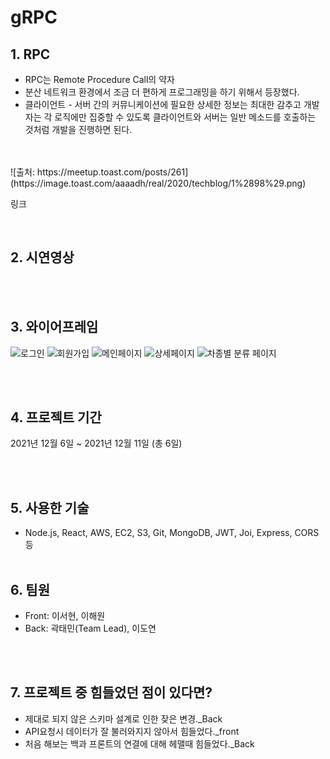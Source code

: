 # gRPC

## 1. RPC

- RPC는 Remote Procedure Call의 약자
- 분산 네트워크 환경에서 조금 더 편하게 프로그래밍을 하기 위해서 등장했다.
- 클라이언트 - 서버 간의 커뮤니케이션에 필요한 상세한 정보는 최대한 감추고 개발자는 각 로직에만 집중할 수 있도록 클라이언트와 서버는 일반 메소드를 호출하는 것처럼 개발을 진행하면 된다.

<br/>

<br/> 
![출처: https://meetup.toast.com/posts/261](https://image.toast.com/aaaadh/real/2020/techblog/1%2898%29.png)

링크

<br/>

## 2. 시연영상

<br/>
<br/>

## 3. 와이어프레임

![로그인](https://img1.daumcdn.net/thumb/R1280x0/?scode=mtistory2&fname=https%3A%2F%2Fblog.kakaocdn.net%2Fdn%2Fc9Dih8%2Fbtrm7Nyz5sE%2Fhp0MwWLZS96jDTKKN7OTHK%2Fimg.png)
![회원가입](https://img1.daumcdn.net/thumb/R1280x0/?scode=mtistory2&fname=https%3A%2F%2Fblog.kakaocdn.net%2Fdn%2FdqWIOb%2FbtrnbIQ2sIn%2FWBOg4JCzOGizhJbJbJrz60%2Fimg.png)
![메인페이지](https://img1.daumcdn.net/thumb/R1280x0/?scode=mtistory2&fname=https%3A%2F%2Fblog.kakaocdn.net%2Fdn%2FwhtE9%2Fbtrm3Qbvro5%2FiJhQMcv1l4i61Qdhxn3Cw0%2Fimg.png)
![상세페이지](https://img1.daumcdn.net/thumb/R1280x0/?scode=mtistory2&fname=https%3A%2F%2Fblog.kakaocdn.net%2Fdn%2FbyuVi5%2Fbtrm9DoWSXX%2FecM2IE2EQQNR85m65mjdi0%2Fimg.png)
![차종별 분류 페이지](https://img1.daumcdn.net/thumb/R1280x0/?scode=mtistory2&fname=https%3A%2F%2Fblog.kakaocdn.net%2Fdn%2FbyZ1mp%2FbtrnbIp1ZVH%2Ft9WDRAIskxD65acnwNasiK%2Fimg.png)

<br/>
<br/>

## 4. 프로젝트 기간

2021년 12월 6일 ~ 2021년 12월 11일 (총 6일)

<br/>
<br/>

## 5. 사용한 기술

- Node.js, React, AWS, EC2, S3, Git, MongoDB, JWT, Joi, Express, CORS 등
  <br/>
  <br/>

## 6. 팀원

- Front: 이서현, 이해원
- Back: 곽태민(Team Lead), 이도연

<br/>
<br/>

## 7. 프로젝트 중 힘들었던 점이 있다면?

- 제대로 되지 않은 스키마 설계로 인한 잦은 변경.\_Back
- API요청시 데이터가 잘 불러와지지 않아서 힘들었다.\_front
- 처음 해보는 백과 프론트의 연결에 대해 헤맬때 힘들었다.\_Back

<br/>
<br/>
